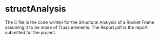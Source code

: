 # structAnalysis

The C file is the code written for the Structural Analysis of a Rocket Frame assuming it to be made of Truss elements. 
The Report.pdf is the report submitted for the project. 
